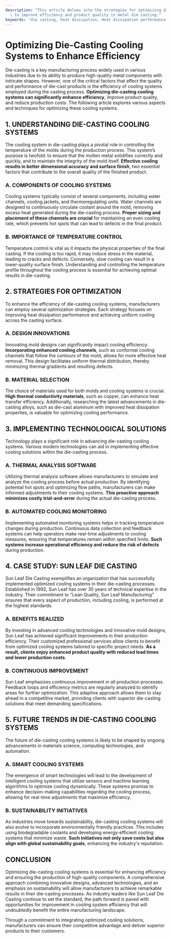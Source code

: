```yaml
---
description: "This article delves into the strategies for optimizing die-casting cooling systems\
  \ to improve efficiency and product quality in metal die casting."
keywords: "die casting, heat dissipation, Heat dissipation performance, Heat sink"
---
```

# Optimizing Die-Casting Cooling Systems to Enhance Efficiency

Die-casting is a key manufacturing process widely used in various industries due to its ability to produce high-quality metal components with intricate shapes. However, one of the critical factors that affect the quality and performance of die-cast products is the efficiency of cooling systems employed during the casting process. **Optimizing die-casting cooling systems can significantly enhance efficiency**, improve product quality, and reduce production costs. The following article explores various aspects and techniques for optimizing these cooling systems.

## 1. UNDERSTANDING DIE-CASTING COOLING SYSTEMS  

The cooling system in die-casting plays a pivotal role in controlling the temperature of the molds during the production process. This system’s purpose is twofold: to ensure that the molten metal solidifies correctly and quickly, and to maintain the integrity of the mold itself. **Effective cooling results in better dimensional accuracy and surface finish**, two essential factors that contribute to the overall quality of the finished product.

### A. COMPONENTS OF COOLING SYSTEMS

Cooling systems typically consist of several components, including water channels, cooling jackets, and thermoregulating units. Water channels are designed to continuously circulate coolant around the mold, removing excess heat generated during the die-casting process. **Proper sizing and placement of these channels are crucial** for maintaining an even cooling rate, which prevents hot spots that can lead to defects in the final product.

### B. IMPORTANCE OF TEMPERATURE CONTROL

Temperature control is vital as it impacts the physical properties of the final casting. If the cooling is too rapid, it may induce stress in the material, leading to cracks and defects. Conversely, slow cooling can result in a lower-quality surface finish. Understanding and controlling the temperature profile throughout the cooling process is essential for achieving optimal results in die-casting.

## 2. STRATEGIES FOR OPTIMIZATION  

To enhance the efficiency of die-casting cooling systems, manufacturers can employ several optimization strategies. Each strategy focuses on improving heat dissipation performance and achieving uniform cooling across the casting surface.

### A. DESIGN INNOVATIONS

Innovating mold designs can significantly impact cooling efficiency. **Incorporating enhanced cooling channels**, such as conformal cooling channels that follow the contours of the mold, allows for more effective heat removal. This design facilitates uniform thermal distribution, thereby minimizing thermal gradients and resulting defects.

### B. MATERIAL SELECTION

The choice of materials used for both molds and cooling systems is crucial. **High thermal conductivity materials**, such as copper, can enhance heat transfer efficiency. Additionally, researching the latest advancements in die-casting alloys, such as die-cast aluminum with improved heat dissipation properties, is valuable for optimizing cooling performance.

## 3. IMPLEMENTING TECHNOLOGICAL SOLUTIONS  

Technology plays a significant role in advancing die-casting cooling systems. Various modern technologies can aid in implementing effective cooling solutions within the die-casting process.

### A. THERMAL ANALYSIS SOFTWARE

Utilizing thermal analysis software allows manufacturers to simulate and analyze the cooling process before actual production. By identifying potential hot spots and optimizing flow paths, manufacturers can make informed adjustments to their cooling systems. **This proactive approach minimizes costly trial-and-error** during the actual die-casting process.

### B. AUTOMATED COOLING MONITORING

Implementing automated monitoring systems helps in tracking temperature changes during production. Continuous data collection and feedback systems can help operators make real-time adjustments to cooling measures, ensuring that temperatures remain within specified limits. **Such systems increase operational efficiency and reduce the risk of defects** during production.

## 4. CASE STUDY: SUN LEAF DIE CASTING

Sun Leaf Die Casting exemplifies an organization that has successfully implemented optimized cooling systems in their die-casting processes. Established in 1992, Sun Leaf has over 30 years of technical expertise in the industry. Their commitment to "Lean Quality, Sun Leaf Manufacturing" ensures that every aspect of production, including cooling, is performed at the highest standards.

### A. BENEFITS REALIZED

By investing in advanced cooling technologies and innovative mold designs, Sun Leaf has achieved significant improvements in their production efficiency. Their customized professional services allow clients to benefit from optimized cooling systems tailored to specific project needs. **As a result, clients enjoy enhanced product quality with reduced lead times and lower production costs**.

### B. CONTINUOUS IMPROVEMENT

Sun Leaf emphasizes continuous improvement in all production processes. Feedback loops and efficiency metrics are regularly analyzed to identify areas for further optimization. This adaptive approach allows them to stay ahead in a competitive market, providing clients with superior die-casting solutions that meet demanding specifications.

## 5. FUTURE TRENDS IN DIE-CASTING COOLING SYSTEMS

The future of die-casting cooling systems is likely to be shaped by ongoing advancements in materials science, computing technologies, and automation.

### A. SMART COOLING SYSTEMS

The emergence of smart technologies will lead to the development of intelligent cooling systems that utilize sensors and machine learning algorithms to optimize cooling dynamically. These systems promise to enhance decision-making capabilities regarding the cooling process, allowing for real-time adjustments that maximize efficiency.

### B. SUSTAINABILITY INITIATIVES

As industries move towards sustainability, die-casting cooling systems will also evolve to incorporate environmentally friendly practices. This includes using biodegradable coolants and developing energy-efficient cooling systems that minimize waste. **Such initiatives not only save costs but also align with global sustainability goals**, enhancing the industry's reputation.

## CONCLUSION  

Optimizing die-casting cooling systems is essential for enhancing efficiency and ensuring the production of high-quality components. A comprehensive approach combining innovative designs, advanced technologies, and an emphasis on sustainability will allow manufacturers to achieve remarkable results in their die-casting processes. As industry leaders like Sun Leaf Die Casting continue to set the standard, the path forward is paved with opportunities for improvement in cooling system efficiency that will undoubtedly benefit the entire manufacturing landscape. 

Through a commitment to integrating optimized cooling solutions, manufacturers can ensure their competitive advantage and deliver superior products to their customers.
